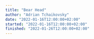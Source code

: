 ```yaml
---
title: "Bear Head"
author: "Adrian Tchaikovsky"
date: "2022-01-16T12:00:00+02:00"
started: "2022-01-16T12:00:00+02:00"
finished: "2022-01-26T12:00:00+02:00"
---
```

